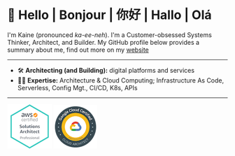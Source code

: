 # 👋 Hello | Bonjour | 你好 | Hallo | Olá

<!--
**kainepro/kainepro** is a ✨ _special_ ✨ repository because its `README.md` (this file) appears on your GitHub profile.

Here are some ideas to get you started:

- 🔭 I’m currently working on ...
- 🌱 I’m currently learning ...
- 👯 I’m looking to collaborate on ...
- 🤔 I’m looking for help with ...
- 💬 Ask me about ...
- 📫 How to reach me: ...
- 😄 Pronouns: ...
- ⚡ Fun fact: ...
-->

I'm Kaine (pronounced _ka-ee-neh_). I'm a Customer-obsessed Systems Thinker, Architect, and Builder. My GitHub profile below provides a summary about me, find out more on my [website](https://www.kaine.pro)

---

- 🛠️   **Architecting (and Building):** digital platforms and services
- 🤹🏽   **Expertise:** Architecture & Cloud Computing; Infrastructure As Code, Serverless, Config Mgt., CI/CD, K8s, APIs
<!-- - 🧑🏽‍💻   **Ask me** about trying out the [MTN Developer Portal](https://developers.mtn.com/) -->
<!-- - ☕  🧳 🕵🏽  **Fun fact:** Coffee addict | Digital nomad | [INTJ](https://www.kaine.pro/personality) -->

---
[![AWS Solutions Architect](https://github.com/kainepro/kainepro/blob/master/badges/aws.png)](https://www.youracclaim.com/badges/b97f9d39-8405-496f-94eb-c116b5fd4c8b/public_url)
[![Google Cloud Architect](https://github.com/kainepro/kainepro/blob/master/badges/gcp.png)](https://www.credential.net/b0b7440f-1550-46e5-8ac4-9d2649a7e1f1)
